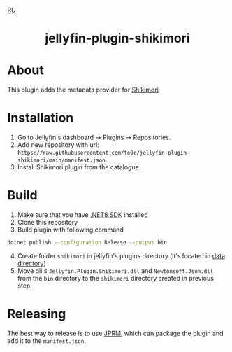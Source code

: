 [RU](README.md)
<h1 align="center">jellyfin-plugin-shikimori</h1>

# About

This plugin adds the metadata provider for [Shikimori](https://shikimori.one)

# Installation

1. Go to Jellyfin's dashboard -> Plugins -> Repositories.
2. Add new repository with url: `https://raw.githubusercontent.com/te9c/jellyfin-plugin-shikimori/main/manifest.json`.
3. Install Shikimori plugin from the catalogue.

# Build

1. Make sure that you have [.NET8 SDK](https://dotnet.microsoft.com/en-us/download/dotnet/8.0) installed
2. Clone this repository
3. Build plugin with following command
```bash
dotnet publish --configuration Release --output bin
```
4. Create folder `shikimori` in jellyfin's plugins directory (it's located in [data directory](https://jellyfin.org/docs/general/administration/configuration/#data-directory))
5. Move dll's `Jellyfin.Plugin.Shikimori.dll` and `Newtonsoft.Json.dll` from the `bin` directory to the `shikimori` directory created in previous step.

# Releasing

The best way to release is to use
[JPRM](https://github.com/oddstr13/jellyfin-plugin-repository-manager), which
can package the plugin and add it to the `manifest.json`.

